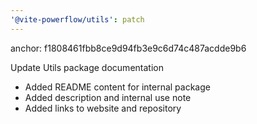 ```yaml
---
'@vite-powerflow/utils': patch
---
```


anchor: f1808461fbb8ce9d94fb3e9c6d74c487acdde9b6

Update Utils package documentation

- Added README content for internal package
- Added description and internal use note
- Added links to website and repository
